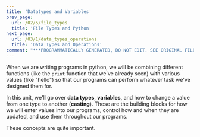```yaml
---
title: 'Datatypes and Variables'
prev_page:
  url: /02/5/file_types
  title: 'File Types and Python'
next_page:
  url: /03/1/data_types_operations
  title: 'Data Types and Operations'
comment: "***PROGRAMMATICALLY GENERATED, DO NOT EDIT. SEE ORIGINAL FILES IN /content***"
---
```

When we are writing programs in python, we will be combining different functions (like the `print` function that we've already seen) with various values (like "hello") so that our programs can perform whatever task we've designed them for.  
  
In this unit, we'll go over __data types__, __variables__, and how to change a value from one type to another (__casting__). These are the building blocks for how we will enter values into our programs, control how and when they are updated, and use them throughout our programs.  

  
These concepts are quite important.